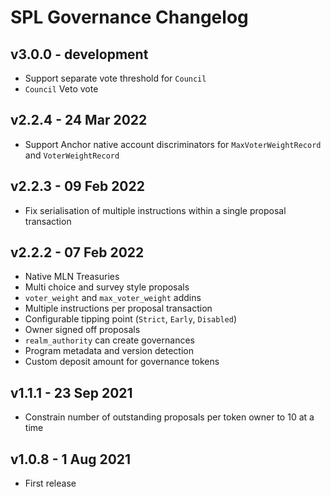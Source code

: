 # SPL Governance Changelog

## v3.0.0 - development

- Support separate vote threshold for `Council`
- `Council` Veto vote

## v2.2.4 - 24 Mar 2022

- Support Anchor native account discriminators for `MaxVoterWeightRecord` and `VoterWeightRecord`

## v2.2.3 - 09 Feb 2022

- Fix serialisation of multiple instructions within a single proposal transaction

## v2.2.2 - 07 Feb 2022

- Native MLN Treasuries
- Multi choice and survey style proposals
- `voter_weight` and `max_voter_weight` addins
- Multiple instructions per proposal transaction
- Configurable tipping point (`Strict`, `Early`, `Disabled`)
- Owner signed off proposals
- `realm_authority` can create governances
- Program metadata and version detection
- Custom deposit amount for governance tokens

## v1.1.1 - 23 Sep 2021

- Constrain number of outstanding proposals per token owner to 10 at a time

## v1.0.8 - 1 Aug 2021

- First release
